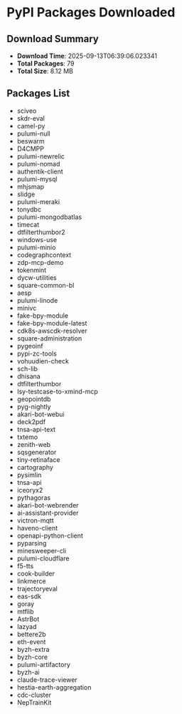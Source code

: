 # PyPI Packages Downloaded

## Download Summary
- **Download Time**: 2025-09-13T06:39:06.023341
- **Total Packages**: 79
- **Total Size**: 8.12 MB

## Packages List
- sciveo
- skdr-eval
- camel-py
- pulumi-null
- beswarm
- D4CMPP
- pulumi-newrelic
- pulumi-nomad
- authentik-client
- pulumi-mysql
- mhjsmap
- slidge
- pulumi-meraki
- tonydbc
- pulumi-mongodbatlas
- timecat
- dtfilterthumbor2
- windows-use
- pulumi-minio
- codegraphcontext
- zdp-mcp-demo
- tokenmint
- dycw-utilities
- square-common-bl
- aesp
- pulumi-linode
- minivc
- fake-bpy-module
- fake-bpy-module-latest
- cdk8s-awscdk-resolver
- square-administration
- pygeoinf
- pypi-zc-tools
- vohuudien-check
- sch-lib
- dhisana
- dtfilterthumbor
- lsy-testcase-to-xmind-mcp
- geopointdb
- pyg-nightly
- akari-bot-webui
- deck2pdf
- tnsa-api-text
- txtemo
- zenith-web
- sqsgenerator
- tiny-retinaface
- cartography
- pysimlin
- tnsa-api
- iceoryx2
- pythagoras
- akari-bot-webrender
- ai-assistant-provider
- victron-mqtt
- haveno-client
- openapi-python-client
- pyparsing
- minesweeper-cli
- pulumi-cloudflare
- f5-tts
- cook-builder
- linkmerce
- trajectoryeval
- eas-sdk
- goray
- mtflib
- AstrBot
- lazyad
- bettere2b
- eth-event
- byzh-extra
- byzh-core
- pulumi-artifactory
- byzh-ai
- claude-trace-viewer
- hestia-earth-aggregation
- cdc-cluster
- NepTrainKit
